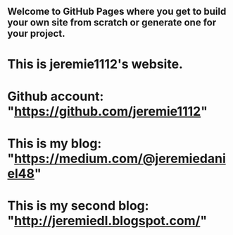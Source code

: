 ## Welcome to GitHub Pages where you get to build your own site from scratch or generate one for your project.
#  This is jeremie1112's website.
#  Github account: "https://github.com/jeremie1112"
#  This is my blog: "https://medium.com/@jeremiedaniel48"
#  This is my second blog: "http://jeremiedl.blogspot.com/"
